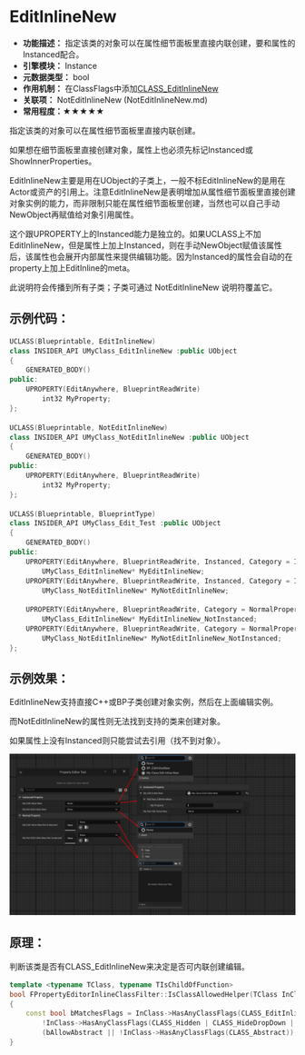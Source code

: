 # EditInlineNew

- **功能描述：**  指定该类的对象可以在属性细节面板里直接内联创建，要和属性的Instanced配合。
- **引擎模块：** Instance
- **元数据类型：** bool
- **作用机制：** 在ClassFlags中添加[CLASS_EditInlineNew](#Flags_EClassFlags_CLASS_EditInlineNew)
- **关联项：** NotEditInlineNew (NotEditInlineNew.md)
- **常用程度：★★★★★**

指定该类的对象可以在属性细节面板里直接内联创建。

如果想在细节面板里直接创建对象，属性上也必须先标记Instanced或ShowInnerProperties。

EditInlineNew主要是用在UObject的子类上，一般不标EditInlineNew的是用在Actor或资产的引用上。注意EditInlineNew是表明增加从属性细节面板里直接创建对象实例的能力，而非限制只能在属性细节面板里创建，当然也可以自己手动NewObject再赋值给对象引用属性。

这个跟UPROPERTY上的Instanced能力是独立的。如果UCLASS上不加EditInlineNew，但是属性上加上Instanced，则在手动NewObject赋值该属性后，该属性也会展开内部属性来提供编辑功能。因为Instanced的属性会自动的在property上加上EditInline的meta。

此说明符会传播到所有子类；子类可通过 NotEditInlineNew 说明符覆盖它。

## 示例代码：

```cpp
UCLASS(Blueprintable, EditInlineNew)
class INSIDER_API UMyClass_EditInlineNew :public UObject
{
	GENERATED_BODY()
public:
	UPROPERTY(EditAnywhere, BlueprintReadWrite)
		int32 MyProperty;
};

UCLASS(Blueprintable, NotEditInlineNew)
class INSIDER_API UMyClass_NotEditInlineNew :public UObject
{
	GENERATED_BODY()
public:
	UPROPERTY(EditAnywhere, BlueprintReadWrite)
		int32 MyProperty;
};

UCLASS(Blueprintable, BlueprintType)
class INSIDER_API UMyClass_Edit_Test :public UObject
{
	GENERATED_BODY()
public:
	UPROPERTY(EditAnywhere, BlueprintReadWrite, Instanced, Category = InstancedProperty)
		UMyClass_EditInlineNew* MyEditInlineNew;
	UPROPERTY(EditAnywhere, BlueprintReadWrite, Instanced, Category = InstancedProperty)
		UMyClass_NotEditInlineNew* MyNotEditInlineNew;

	UPROPERTY(EditAnywhere, BlueprintReadWrite, Category = NormalProperty)
		UMyClass_EditInlineNew* MyEditInlineNew_NotInstanced;
	UPROPERTY(EditAnywhere, BlueprintReadWrite, Category = NormalProperty)
		UMyClass_NotEditInlineNew* MyNotEditInlineNew_NotInstanced;
};
```

## 示例效果：

EditInlineNew支持直接C++或BP子类创建对象实例，然后在上面编辑实例。

而NotEditInlineNew的属性则无法找到支持的类来创建对象。

如果属性上没有Instanced则只能尝试去引用（找不到对象）。

![image](Specifier_UCLASS_Instance_EditInlineNew_image.png)

## 原理：

判断该类是否有CLASS_EditInlineNew来决定是否可内联创建编辑。

```cpp
template <typename TClass, typename TIsChildOfFunction>
bool FPropertyEditorInlineClassFilter::IsClassAllowedHelper(TClass InClass, TIsChildOfFunction IsClassChildOf, TSharedRef< FClassViewerFilterFuncs > InFilterFuncs)
{
	const bool bMatchesFlags = InClass->HasAnyClassFlags(CLASS_EditInlineNew) &&
		!InClass->HasAnyClassFlags(CLASS_Hidden | CLASS_HideDropDown | CLASS_Deprecated) &&
		(bAllowAbstract || !InClass->HasAnyClassFlags(CLASS_Abstract));
}
```